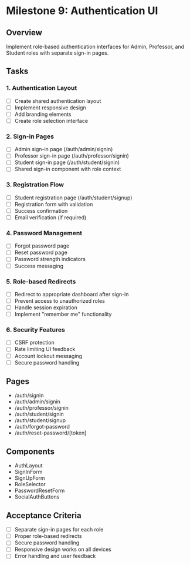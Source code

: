 # Milestone 9: Authentication UI

## Overview

Implement role-based authentication interfaces for Admin, Professor, and Student roles with separate sign-in pages.

## Tasks

### 1. Authentication Layout

- [ ] Create shared authentication layout
- [ ] Implement responsive design
- [ ] Add branding elements
- [ ] Create role selection interface

### 2. Sign-in Pages

- [ ] Admin sign-in page (/auth/admin/signin)
- [ ] Professor sign-in page (/auth/professor/signin)
- [ ] Student sign-in page (/auth/student/signin)
- [ ] Shared sign-in component with role context

### 3. Registration Flow

- [ ] Student registration page (/auth/student/signup)
- [ ] Registration form with validation
- [ ] Success confirmation
- [ ] Email verification (if required)

### 4. Password Management

- [ ] Forgot password page
- [ ] Reset password page
- [ ] Password strength indicators
- [ ] Success messaging

### 5. Role-based Redirects

- [ ] Redirect to appropriate dashboard after sign-in
- [ ] Prevent access to unauthorized roles
- [ ] Handle session expiration
- [ ] Implement "remember me" functionality

### 6. Security Features

- [ ] CSRF protection
- [ ] Rate limiting UI feedback
- [ ] Account lockout messaging
- [ ] Secure password handling

## Pages

- /auth/signin
- /auth/admin/signin
- /auth/professor/signin
- /auth/student/signin
- /auth/student/signup
- /auth/forgot-password
- /auth/reset-password/[token]

## Components

- AuthLayout
- SignInForm
- SignUpForm
- RoleSelector
- PasswordResetForm
- SocialAuthButtons

## Acceptance Criteria

- [ ] Separate sign-in pages for each role
- [ ] Proper role-based redirects
- [ ] Secure password handling
- [ ] Responsive design works on all devices
- [ ] Error handling and user feedback
